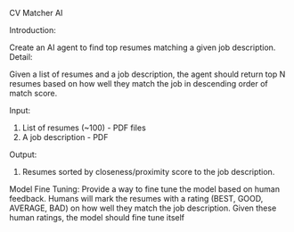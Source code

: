CV Matcher AI

Introduction:

Create an AI agent to find top resumes matching a given job description.
Detail:

Given a list of resumes and a job description, the agent should return top N resumes based on
how well they match the job in descending order of match score.

Input:
1. List of resumes (~100) - PDF files
2. A job description - PDF

Output:
1. Resumes sorted by closeness/proximity score to the job description.

Model Fine Tuning:
Provide a way to fine tune the model based on human feedback. Humans will mark the resumes
with a rating (BEST, GOOD, AVERAGE, BAD) on how well they match the job description.
Given these human ratings, the model should fine tune itself
